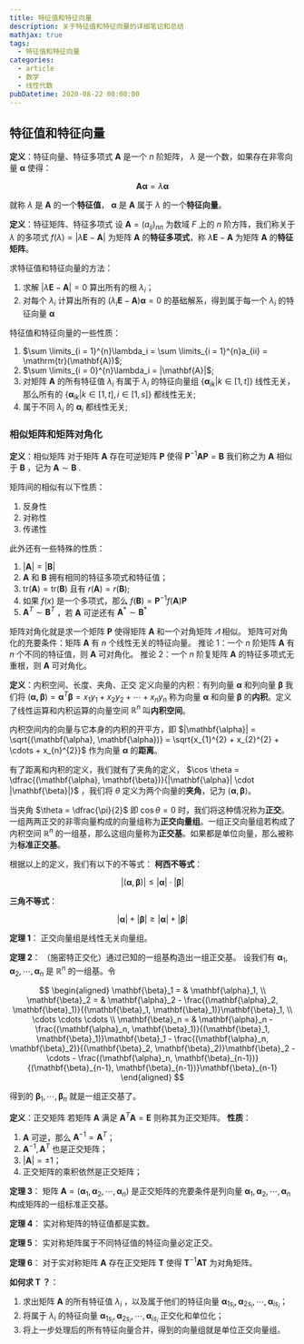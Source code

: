 ```yaml
---
title: 特征值和特征向量
description: 关于特征值和特征向量的详细笔记和总结
mathjax: true
tags:
  - 特征值和特征向量
categories:
  - article
  - 数学
  - 线性代数
pubDatetime: 2020-08-22 00:00:00
---
```


## 特征值和特征向量

**定义**：特征向量、特征多项式
$\mathbf{A}$ 是一个 $n$ 阶矩阵， $\lambda$ 是一个数，如果存在非零向量 $\mathbf{\alpha}$ 使得：

$$
\mathbf{A\alpha} = \lambda \mathbf{\alpha}
$$

就称 $\lambda$ 是 $\mathbf{A}$ 的一个**特征值**， $\mathbf{\alpha}$ 是 $\mathbf{A}$ 属于 $\lambda$ 的一个**特征向量**。

**定义**：特征矩阵、特征多项式
设 $\mathbf{A} = (a_{ij})_{nn}$ 为数域 $F$ 上的 $n$ 阶方阵，我们称关于 $\lambda$ 的多项式 $f(\lambda) = |\lambda \mathbf{E} - \mathbf{A}|$ 为矩阵 $\mathbf{A}$ 的**特征多项式**，称 $\lambda \mathbf{E} - \mathbf{A}$ 为矩阵 $\mathbf{A}$ 的**特征矩阵**。

求特征值和特征向量的方法：

1. 求解 $|\lambda \mathbf{E} - \mathbf{A}| = 0$ 算出所有的根 $\lambda_i$；
2. 对每个 $\lambda_i$ 计算出所有的 $(\lambda_i \mathbf{E} - \mathbf{A})\mathbf{\alpha} = 0$ 的基础解系，得到属于每一个 $\lambda_i$ 的特征向量 $\mathbf{\alpha}$

特征值和特征向量的一些性质：

1. $\sum \limits_{i = 1}^{n}\lambda_i = \sum \limits_{i = 1}^{n}a_{ii} = \mathrm{tr}(\mathbf{A})$;
2. $\sum \limits_{i = 0}^{n}\lambda_i = |\mathbf{A}|$;
3. 对矩阵 $\mathbf{A}$ 的所有特征值 $\lambda_i$ 有属于 $\lambda_i$ 的特征向量组 $\{\mathbf{\alpha}_{ik} \vert k \in [1, t] \}$ 线性无关，那么所有的 $\{\mathbf{\alpha}_{ik} \vert k \in [1, t], i \in [1, s] \}$ 都线性无关;
4. 属于不同 $\lambda_i$ 的 $\mathbf{\alpha}_i$ 都线性无关;

### 相似矩阵和矩阵对角化

**定义**：相似矩阵
对于矩阵 $\mathbf{A}$ 存在可逆矩阵 $\mathbf{P}$ 使得 $\mathbf{P}^{-1}\mathbf{AP} = \mathbf{B}$ 我们称之为 $\mathbf{A}$ 相似于 $\mathbf{B}$ ，记为 $\mathbf{A} \sim \mathbf{B}$ .

矩阵间的相似有以下性质：

1. 反身性
2. 对称性
3. 传递性

此外还有一些特殊的性质：

1. $|\mathbf{A}| = |\mathbf{B}|$
2. $\mathbf{A}$ 和 $\mathbf{B}$ 拥有相同的特征多项式和特征值；
3. $\mathrm{tr}(\mathbf{A}) = \mathrm{tr}(\mathbf{B})$ 且有 $r(\mathbf{A}) = r(\mathbf{B})$;
4. 如果 $f(x)$ 是一个多项式，那么 $f(\mathbf{B}) = \mathbf{P}^{-1} f(\mathbf{A}) \mathbf{P}$
5. $\mathbf{A}^T \sim \mathbf{B}^T$ ，若 $\mathbf{A}$ 可逆还有 $\mathbf{A}^*\sim\mathbf{B}^*$

矩阵对角化就是求一个矩阵 $\mathbf{P}$ 使得矩阵 $\mathbf{A}$ 和一个对角矩阵 $\varLambda$ 相似。
矩阵可对角化的充要条件：矩阵 $\mathbf{A}$ 有 $n$ 个线性无关的特征向量。
推论 1：一个 $n$ 阶矩阵 $\mathbf{A}$ 有 $n$ 个不同的特征值，则 $\mathbf{A}$ 可对角化。
推论 2：一个 $n$ 阶复矩阵 $\mathbf{A}$ 的特征多项式无重根，则 $\mathbf{A}$ 可对角化。

**定义**：内积空间、长度、夹角、正交
定义向量的内积：有列向量 $\mathbf{\alpha}$ 和列向量 $\mathbf{\beta}$ 我们将 $(\mathbf{\alpha, \beta}) = \mathbf{\alpha}^T\mathbf{\beta} = x_1y_1 + x_2y_2 + \cdots + x_ny_n$ 称为向量 $\mathbf{\alpha}$ 和向量 $\mathbf{\beta}$ 的**内积**。定义了线性运算和内积运算的向量空间 $\mathbb{R}^n$ 叫**内积空间**。

内积空间内的向量与它本身的内积的开平方，即 $|\mathbf{\alpha}| = \sqrt{(\mathbf{\alpha}, \mathbf{\alpha})} = \sqrt{x_{1}^{2} + x_{2}^{2} + \cdots + x_{n}^{2}}$ 作为向量 $\mathbf{\alpha}$ 的**距离**。

有了距离和内积的定义，我们就有了夹角的定义， $\cos \theta = \dfrac{(\mathbf{\alpha}, \mathbf{\beta})}{|\mathbf{\alpha}| \cdot |\mathbf{\beta}|}$ ，我们将 $\theta$ 定义为两个向量的**夹角**，记为 $\langle \mathbf{\alpha}, \mathbf{\beta} \rangle$。

当夹角 $\theta = \dfrac{\pi}{2}$ 即 $\cos\theta = 0$ 时，我们将这种情况称为**正交**。一组两两正交的非零向量构成的向量组称为**正交向量组**。一组正交向量组若构成了内积空间 $\mathbb{R}^n$ 的一组基，那么这组向量称为**正交基**。如果都是单位向量，那么被称为**标准正交基**。

根据以上的定义，我们有以下的不等式：
**柯西不等式**：

$$
|(\mathbf{\alpha}, \mathbf{\beta})| \leqslant |\mathbf{\alpha}| \cdot |\mathbf{\beta}|
$$

**三角不等式**：

$$
|\mathbf{\alpha}| + |\mathbf{\beta}| \geqslant |\mathbf{\alpha}| + |\mathbf{\beta}|
$$

**定理 1**：
正交向量组是线性无关向量组。

**定理 2**：
（施密特正交化）通过已知的一组基构造出一组正交基。
设我们有 $\mathbf{\alpha}_1, \mathbf{\alpha}_2, \cdots, \mathbf{\alpha}_n$ 是 $\mathbb{R}^n$ 的一组基。令

$$
\begin{aligned}
\mathbf{\beta}_1 = & \mathbf{\alpha}_1, \\
\mathbf{\beta}_2 = & \mathbf{\alpha}_2 - \frac{(\mathbf{\alpha}_2, \mathbf{\beta}_1)}{(\mathbf{\beta}_1, \mathbf{\beta}_1)}\mathbf{\beta}_1, \\
\cdots \cdots \cdots \\
\mathbf{\beta}_n = & \mathbf{\alpha}_n - \frac{(\mathbf{\alpha}_n, \mathbf{\beta}_1)}{(\mathbf{\beta}_1, \mathbf{\beta}_1)}\mathbf{\beta}_1 - \frac{(\mathbf{\alpha}_n, \mathbf{\beta}_2)}{(\mathbf{\beta}_2, \mathbf{\beta}_2)}\mathbf{\beta}_2 - \cdots - \frac{(\mathbf{\alpha}_n, \mathbf{\beta}_{n-1})}{(\mathbf{\beta}_{n-1}, \mathbf{\beta}_{n-1})}\mathbf{\beta}_{n-1}
\end{aligned}
$$

得到的 $\mathbf{\beta}_1, \cdots, \mathbf{\beta}_n$ 就是一组正交基了。

**定义**：正交矩阵
若矩阵 $\mathbf{A}$ 满足 $\mathbf{A}^T \mathbf{A} = \mathbf{E}$ 则称其为正交矩阵。
**性质**：

1. $\mathbf{A}$ 可逆，那么 $\mathbf{A}^{-1} = \mathbf{A}^T$；
2. $\mathbf{A}^{-1}, \mathbf{A}^T$ 也是正交矩阵；
3. $|\mathbf{A}| = \pm 1$；
4. 正交矩阵的乘积依然是正交矩阵；

**定理 3**：
矩阵 $\mathbf{A} = (\mathbf{\alpha}_1, \mathbf{\alpha}_2, \cdots, \mathbf{\alpha}_n)$ 是正交矩阵的充要条件是列向量 $\mathbf{\alpha}_1, \mathbf{\alpha}_2, \cdots, \mathbf{\alpha}_n$ 构成矩阵的一组标准正交基。

**定理 4**：
实对称矩阵的特征值都是实数。

**定理 5**：
实对称矩阵属于不同特征值的特征向量必定正交。

**定理 6**：
对于实对称矩阵 $\mathbf{A}$ 存在正交矩阵 $\mathbf{T}$ 使得 $\mathbf{T}^{-1} \mathbf{A} \mathbf{T}$ 为对角矩阵。

**如何求 $\mathbf{T}$ ？**：

1. 求出矩阵 $\mathbf{A}$ 的所有特征值 $\lambda_i$ ，以及属于他们的特征向量 $\mathbf{\alpha}_{1s_i}, \mathbf{\alpha}_{2s_i}, \cdots, \mathbf{\alpha}_{is_i}$；
2. 将属于 $\lambda_i$ 的特征向量 $\mathbf{\alpha}_{1s_i}, \mathbf{\alpha}_{2s_i}, \cdots, \mathbf{\alpha}_{is_i}$ 正交化和单位化；
3. 将上一步处理后的所有特征向量合并，得到的向量组就是单位正交向量组。

